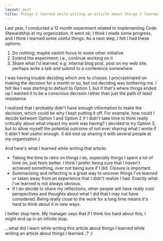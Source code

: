 ```yaml
---
layout: post
title: Things I learned while writing an article about things I learned
---
```



Last year, I conducted a 12 month experiment related to implementing Code Stewardship at my organization. It went ok; I think I made some progress, and I think I learned some useful things. As a next step, I felt I had these options:

1. Do nothing; maybe switch focus to some other initiative
2. Extend the experiment; i.e., continue working on it
3. Share what I'd learned; e.g. internal blog post, post on my web site, perhaps write a talk and submit to a conference somewhere

I was having trouble deciding which one to choose. I procrastinated on making the decision for a month or so, but not deciding was bothering me. I felt like I was starting to default to Option 1, but if that's where things ended up I wanted it to be a conscious decision rather than just the path of least resistance.

I realized that I probably didn't have enough information to make the decision, which could be why I kept putting it off. For example, how could I decide between Option 1 and Option 2 if I didn't take time to think really critically about what impact my work was having? I decided to try Option 3, but to allow myself the potential outcome of not ever sharing what I wrote if it didn't feel useful enough. (I did end up sharing it with several people at my organization.)

And here's what I learned while writing that article:

+ Taking the time to retro on things I do, especially things I spent a lot of time on, just feels better. I think I prefer being sure that I haven't achieved something, over not being sure if I did. Closure is important.
+ Summarizing and reflecting is a great way to uncover things I've learned or taken away from an experience that I didn't realize I had. Exactly what I've learned is not always obvious.
+ If I do decide to share my reflections, other people will have really cool perspectives and thoughts about what I did that I may not have considered. Being really close to the work for a long time means it's hard to think about it in new ways.

I better stop here. My manager says that if I think too hard about this, I might end up in an infinite loop.

...what did I learn while writing this article about things I learned while writing an article about things I learned...? :)
